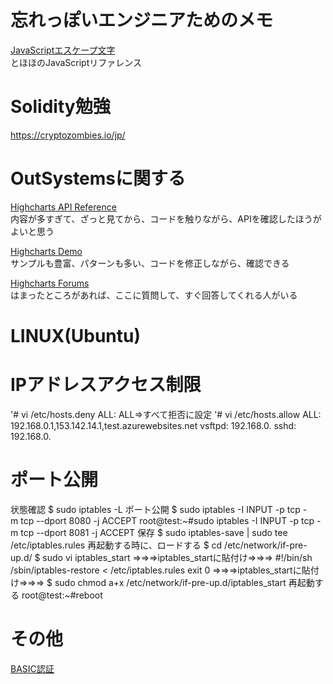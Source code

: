 # 忘れっぽいエンジニアためのメモ

[JavaScriptエスケープ文字](http://www.tohoho-web.com/js/string.htm)  
とほほのJavaScriptリファレンス

# Solidity勉強   
https://cryptozombies.io/jp/   

# OutSystemsに関する
[Highcharts API Reference](https://api.highcharts.com/highcharts/labels.style)     
内容が多すぎて、ざっと見てから、コードを触りながら、APIを確認したほうがよいと思う	
	
[Highcharts Demo](https://www.highcharts.com/demo)    
サンプルも豊富、パターンも多い、コードを修正しながら、確認できる	
	
[Highcharts Forums](https://www.outsystems.com/forums/25/technology-integration/)     
はまったところがあれば、ここに質問して、すぐ回答してくれる人がいる	

# LINUX(Ubuntu)
# IPアドレスアクセス制限
'# vi /etc/hosts.deny
ALL: ALL⇒すべて拒否に設定
'# vi /etc/hosts.allow
ALL: 192.168.0.1,153.142.14.1,test.azurewebsites.net
vsftpd: 192.168.0.
sshd: 192.168.0.
# ポート公開
状態確認
$ sudo iptables -L
ポート公開
$ sudo iptables -I INPUT -p tcp -m tcp --dport 8080 -j ACCEPT
root@test:~#sudo iptables -I INPUT -p tcp -m tcp --dport 8081 -j ACCEPT
保存
$ sudo iptables-save | sudo tee /etc/iptables.rules
再起動する時に、ロードする
$ cd /etc/network/if-pre-up.d/
$ sudo vi iptables_start
⇒⇒⇒iptables_startに貼付け⇒⇒⇒
#!/bin/sh
/sbin/iptables-restore < /etc/iptables.rules
exit 0
⇒⇒⇒iptables_startに貼付け⇒⇒⇒
$ sudo chmod a+x /etc/network/if-pre-up.d/iptables_start
再起動する
root@test:~#reboot

# その他
[BASIC認証](https://github.com/wangzhijin/memo/blob/master/txt)
